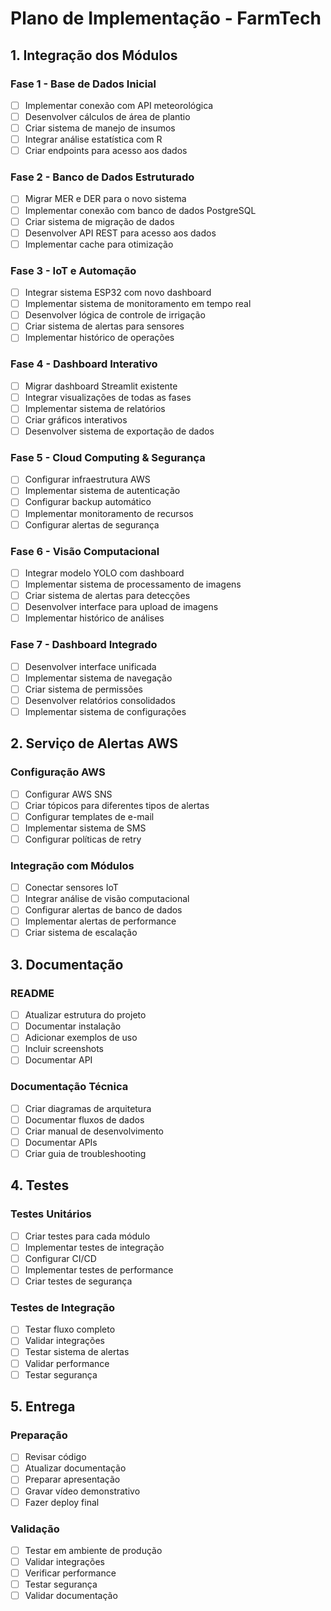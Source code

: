 # Plano de Implementação - FarmTech

## 1. Integração dos Módulos

### Fase 1 - Base de Dados Inicial
- [ ] Implementar conexão com API meteorológica
- [ ] Desenvolver cálculos de área de plantio
- [ ] Criar sistema de manejo de insumos
- [ ] Integrar análise estatística com R
- [ ] Criar endpoints para acesso aos dados

### Fase 2 - Banco de Dados Estruturado
- [ ] Migrar MER e DER para o novo sistema
- [ ] Implementar conexão com banco de dados PostgreSQL
- [ ] Criar sistema de migração de dados
- [ ] Desenvolver API REST para acesso aos dados
- [ ] Implementar cache para otimização

### Fase 3 - IoT e Automação
- [ ] Integrar sistema ESP32 com novo dashboard
- [ ] Implementar sistema de monitoramento em tempo real
- [ ] Desenvolver lógica de controle de irrigação
- [ ] Criar sistema de alertas para sensores
- [ ] Implementar histórico de operações

### Fase 4 - Dashboard Interativo
- [ ] Migrar dashboard Streamlit existente
- [ ] Integrar visualizações de todas as fases
- [ ] Implementar sistema de relatórios
- [ ] Criar gráficos interativos
- [ ] Desenvolver sistema de exportação de dados

### Fase 5 - Cloud Computing & Segurança
- [ ] Configurar infraestrutura AWS
- [ ] Implementar sistema de autenticação
- [ ] Configurar backup automático
- [ ] Implementar monitoramento de recursos
- [ ] Configurar alertas de segurança

### Fase 6 - Visão Computacional
- [ ] Integrar modelo YOLO com dashboard
- [ ] Implementar sistema de processamento de imagens
- [ ] Criar sistema de alertas para detecções
- [ ] Desenvolver interface para upload de imagens
- [ ] Implementar histórico de análises

### Fase 7 - Dashboard Integrado
- [ ] Desenvolver interface unificada
- [ ] Implementar sistema de navegação
- [ ] Criar sistema de permissões
- [ ] Desenvolver relatórios consolidados
- [ ] Implementar sistema de configurações

## 2. Serviço de Alertas AWS

### Configuração AWS
- [ ] Configurar AWS SNS
- [ ] Criar tópicos para diferentes tipos de alertas
- [ ] Configurar templates de e-mail
- [ ] Implementar sistema de SMS
- [ ] Configurar políticas de retry

### Integração com Módulos
- [ ] Conectar sensores IoT
- [ ] Integrar análise de visão computacional
- [ ] Configurar alertas de banco de dados
- [ ] Implementar alertas de performance
- [ ] Criar sistema de escalação

## 3. Documentação

### README
- [ ] Atualizar estrutura do projeto
- [ ] Documentar instalação
- [ ] Adicionar exemplos de uso
- [ ] Incluir screenshots
- [ ] Documentar API

### Documentação Técnica
- [ ] Criar diagramas de arquitetura
- [ ] Documentar fluxos de dados
- [ ] Criar manual de desenvolvimento
- [ ] Documentar APIs
- [ ] Criar guia de troubleshooting

## 4. Testes

### Testes Unitários
- [ ] Criar testes para cada módulo
- [ ] Implementar testes de integração
- [ ] Configurar CI/CD
- [ ] Implementar testes de performance
- [ ] Criar testes de segurança

### Testes de Integração
- [ ] Testar fluxo completo
- [ ] Validar integrações
- [ ] Testar sistema de alertas
- [ ] Validar performance
- [ ] Testar segurança

## 5. Entrega

### Preparação
- [ ] Revisar código
- [ ] Atualizar documentação
- [ ] Preparar apresentação
- [ ] Gravar vídeo demonstrativo
- [ ] Fazer deploy final

### Validação
- [ ] Testar em ambiente de produção
- [ ] Validar integrações
- [ ] Verificar performance
- [ ] Testar segurança
- [ ] Validar documentação 